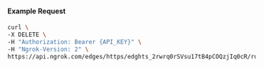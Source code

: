 <!-- Code generated for API Clients. DO NOT EDIT. -->

#### Example Request

```bash
curl \
-X DELETE \
-H "Authorization: Bearer {API_KEY}" \
-H "Ngrok-Version: 2" \
https://api.ngrok.com/edges/https/edghts_2rwrq0rSVsu17tB4pCOQzjIq0cR/routes/edghtsrt_2rwrq6bkW6HjP3s98MMQ88aqkf6/webhook_verification
```
